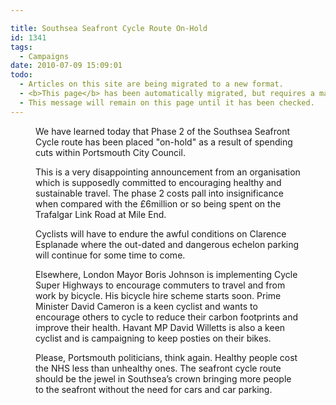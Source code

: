 ```yaml
---

title: Southsea Seafront Cycle Route On-Hold
id: 1341
tags:
  - Campaigns
date: 2010-07-09 15:09:01
todo:
  - Articles on this site are being migrated to a new format.
  - <b>This page</b> has been automatically migrated, but requires a manual check-&amp;-tune to ensure the format and links all work as expected.
  - This message will remain on this page until it has been checked.
---
```


<figure id="attachment_1344" align="alignright" width="300" caption="Southsea seafront contraflow cycleway at South Parade"][![Southsea seafront contraflow cycleway at South Parade](http://www.pompeybug.co.uk/wp-content/uploads/2010/07/Southsea-seafront-contraflow-cycleway-CTC-300x225.jpg "Southsea seafront contraflow cycleway at South Parade")](http://www.pompeybug.co.uk/wp-content/uploads/2010/07/Southsea-seafront-contraflow-cycleway-CTC.jpg)</figure>

We have learned today that Phase 2 of the Southsea Seafront Cycle route has been placed "on-hold" as a result of spending cuts within Portsmouth City Council.

This is a very disappointing announcement from an organisation which is supposedly committed to encouraging healthy and sustainable travel. The phase 2 costs pall into insignificance when compared with the £6million or so being spent on the Trafalgar Link Road at Mile End.

Cyclists will have to endure the awful conditions on Clarence Esplanade where the out-dated and dangerous echelon parking will continue for some time to come.

Elsewhere, London Mayor Boris Johnson is implementing Cycle Super Highways to encourage commuters to travel and from work by bicycle. His bicycle hire scheme starts soon. Prime Minister David Cameron is a keen cyclist and wants to encourage others to cycle to reduce their carbon footprints and improve their health. Havant MP David Willetts is also a keen cyclist and is campaigning to keep posties on their bikes.

Please, Portsmouth politicians, think again. Healthy people cost the NHS less than unhealthy ones. The seafront cycle route should be the jewel in Southsea’s crown bringing more people to the seafront without the need for cars and car parking.